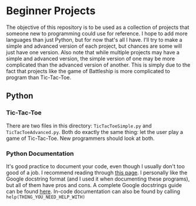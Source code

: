 # Beginner Projects

The objective of this repository is to be used as a collection of projects that someone new to programming could use for reference. I hope to add more languages than just Python, but for now that's all I have. I'll try to make a simple and advanced version of each project, but chances are some will just have one version. Also note that while multiple projects may have a simple and advanced version, the simple version of one may be more complicated than the advanced version of another. This is simply due to the fact that projects like the game of Battleship is more complicated to program than Tic-Tac-Toe.

## Python

### Tic-Tac-Toe

There are two files in this directory: `TicTacToeSimple.py` and `TicTacToeAdvanced.py`. Both do exactly the same thing: let the user play a game of Tic-Tac-Toe. New programmers should look at both.

### Python Documentation

It's good practice to document your code, even though I usually don't too good of a job. I recommend reading through [this page](https://realpython.com/documenting-python-code/#documenting-your-python-code-base-using-docstrings). I personally like the Google docstring format (and I used it when documenting these programs), but all of them have pros and cons. A complete Google docstrings guide can be found [here](https://github.com/google/styleguide/blob/gh-pages/pyguide.md#38-comments-and-docstrings). In-code documentation can also be found by calling `help(THING_YOU_NEED_HELP_WITH)`
